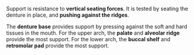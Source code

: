 Support is resistance to **vertical seating forces**. It is tested by seating the denture in place, and **pushing against the ridges**. 

The **denture base** provides support by pressing against the soft and hard tissues in the mouth. For the upper arch, the **palate** and **alveolar ridge** provide the most support. For the lower arch, the **buccal shelf** and **retromolar pad** provide the most support.